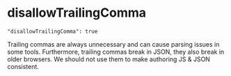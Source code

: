 # disallowTrailingComma

    "disallowTrailingComma": true

Trailing commas are always unnecessary and can cause parsing
issues in some tools. Furthermore, trailing commas break in
JSON, they also break in older browsers. We should not use
them to make authoring JS & JSON consistent.
